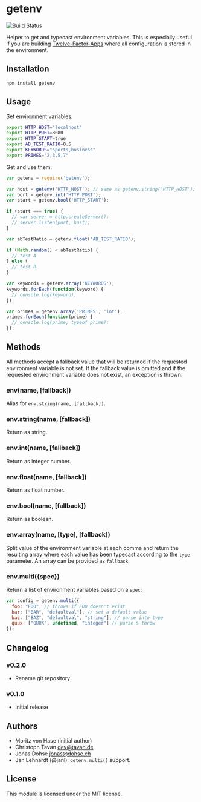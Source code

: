 # getenv

[![Build Status](https://secure.travis-ci.org/ctavan/node-getenv.png)](http://travis-ci.org/ctavan/node-getenv)

Helper to get and typecast environment variables. This is especially useful if you are building [Twelve-Factor-Apps](http://www.12factor.net/) where all configuration is stored in the environment.

## Installation

```
npm install getenv
```

## Usage

Set environment variables:

```bash
export HTTP_HOST="localhost"
export HTTP_PORT=8080
export HTTP_START=true
export AB_TEST_RATIO=0.5
export KEYWORDS="sports,business"
export PRIMES="2,3,5,7"
```

Get and use them:

```javascript
var getenv = require('getenv');

var host = getenv('HTTP_HOST'); // same as getenv.string('HTTP_HOST');
var port = getenv.int('HTTP_PORT');
var start = getenv.bool('HTTP_START');

if (start === true) {
  // var server = http.createServer();
  // server.listen(port, host);
}

var abTestRatio = getenv.float('AB_TEST_RATIO');

if (Math.random() < abTestRatio) {
  // test A
} else {
  // test B
}

var keywords = getenv.array('KEYWORDS');
keywords.forEach(function(keyword) {
  // console.log(keyword);
});

var primes = getenv.array('PRIMES', 'int');
primes.forEach(function(prime) {
  // console.log(prime, typeof prime);
});
```

## Methods

All methods accept a fallback value that will be returned if the requested environment variable is not set. If the fallback value is omitted and if the requested environment variable does not exist, an exception is thrown.

### env(name, [fallback])

Alias for `env.string(name, [fallback])`.

### env.string(name, [fallback])

Return as string.

### env.int(name, [fallback])

Return as integer number.

### env.float(name, [fallback])

Return as float number.

### env.bool(name, [fallback])

Return as boolean.

### env.array(name, [type], [fallback])

Split value of the environment variable at each comma and return the resulting array where each value has been typecast according to the `type` parameter. An array can be provided as `fallback`.

### env.multi({spec})

Return a list of environment variables based on a `spec`:

```javascript
var config = getenv.multi({
  foo: "FOO", // throws if FOO doesn't exist
  bar: ["BAR", "defaultval"], // set a default value
  baz: ["BAZ", "defaultval", "string"], // parse into type
  quux: ["QUUX", undefined, "integer"] // parse & throw
});

```

## Changelog

### v0.2.0
- Rename git repository

### v0.1.0
- Initial release

## Authors

- Moritz von Hase (initial author)
- Christoph Tavan <dev@tavan.de>
- Jonas Dohse <jonas@dohse.ch>
- Jan Lehnardt (@janl): `getenv.multi()` support.

## License

This module is licensed under the MIT license.
